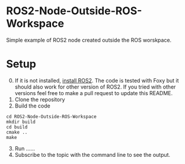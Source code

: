 # ROS2-Node-Outside-ROS-Workspace

Simple example of ROS2 node created outside the ROS worskpace.

# Setup

 0. If it is not installed, [install ROS2](https://docs.ros.org/en/foxy/Installation.html). The code is tested with Foxy but it should also work for other version of ROS2. If you tried with other versions feel free to make a pull request to update this README. 
 1. Clone the repository
 2. Build the code
 ```
 cd ROS2-Node-Outside-ROS-Workspace
 mkdir build
 cd build
 cmake ..
 make
 ```
 3. Run ......
 4. Subscribe to the topic with the command line to see the output.
